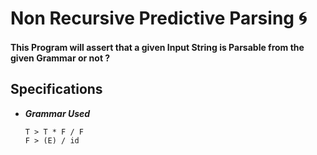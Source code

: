 # Non Recursive Predictive Parsing :cyclone:
#### This Program will assert that a given Input String is Parsable from the given Grammar or not ? 

## Specifications
	
* __*Grammar Used*__
 
    ```E > E + T / T  
    T > T * F / F  
    F > (E) / id
    
